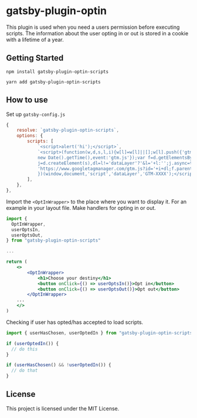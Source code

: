 # gatsby-plugin-optin

This plugin is used when you need a users permission before executing scripts. The information about the user opting in or out is stored in a cookie with a lifetime of a year.

## Getting Started

`npm install gatsby-plugin-optin-scripts`

`yarn add gatsby-plugin-optin-scripts`

## How to use

Set up `gatsby-config.js`

```javascript
{
    resolve: `gatsby-plugin-optin-scripts`,
    options: {
        scripts: [
            `<script>alert('hi');</script>`,
            `<script>(function(w,d,s,l,i){w[l]=w[l]||[];w[l].push({'gtm.start':
            new Date().getTime(),event:'gtm.js'});var f=d.getElementsByTagName(s)[0],
            j=d.createElement(s),dl=l!='dataLayer'?'&l='+l:'';j.async=true;j.src=
            'https://www.googletagmanager.com/gtm.js?id='+i+dl;f.parentNode.insertBefore(j,f);
            })(window,document,'script','dataLayer','GTM-XXXX');</script>`
        ],
    },
},
```

Import the `<OptInWrapper>` to the place where you want to display it. For an example in your layout file.
Make handlers for opting in or out.

```jsx
import {
  OptInWrapper,
  userOptsIn,
  userOptsOut,
} from "gatsby-plugin-optin-scripts"

...

return (
    <>
        <OptInWrapper>
            <h1>Choose your destiny</h1>
            <button onClick={() => userOptsIn()}>Opt in</button>
            <button onClick={() => userOptsOut()}>Opt out</button>
        </OptInWrapper>
    ...
    </>
)
```

Checking if user has opted/has accepted to load scripts.

```javascript
import { userHasChosen, userOptedIn } from "gatsby-plugin-optin-scripts"

if (userOptedIn()) {
  // do this
}

if (userHasChosen() && !userOptedIn()) {
  // do that
}
```

## License

This project is licensed under the MIT License.
